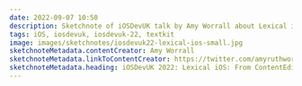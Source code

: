 ```yaml
---
date: 2022-09-07 10:50
description: Sketchnote of iOSDevUK talk by Amy Worrall about Lexical iOS
tags: iOS, iosdevuk, iosdevuk-22, textkit
image: images/sketchnotes/iosdevuk22-lexical-ios-small.jpg
sketchnoteMetadata.contentCreator: Amy Worrall
sketchnoteMetadata.linkToContentCreator: https://twitter.com/amyruthworrall
sketchnoteMetadata.heading: iOSDevUK 2022: Lexical iOS: From ContentEditable to TextKit
---
```


